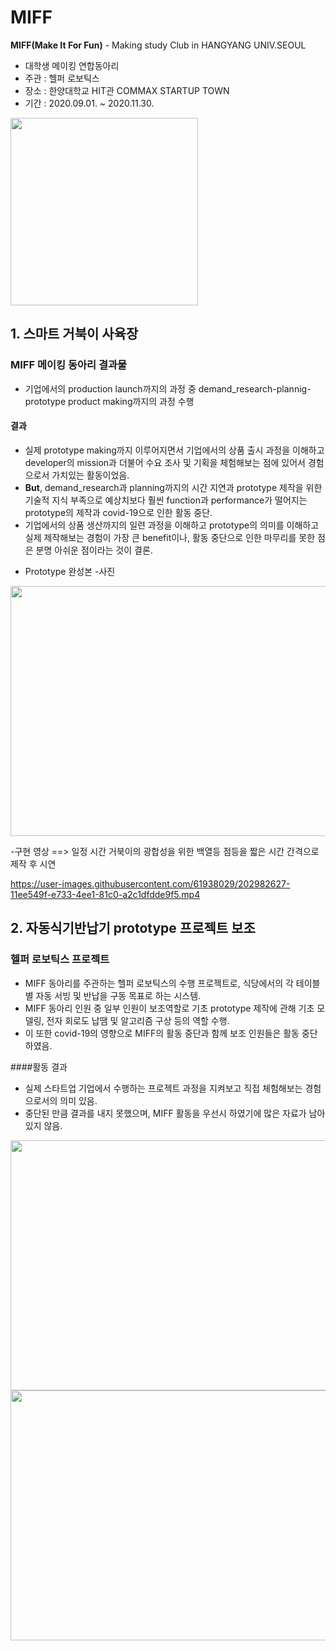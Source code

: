# MIFF
**MIFF(Make It For Fun)** - Making study Club in HANGYANG UNIV.SEOUL
* 대학생 메이킹 연합동아리
* 주관 : 헬퍼 로보틱스
* 장소 : 한양대학교 HIT관 COMMAX STARTUP TOWN
* 기간 : 2020.09.01. ~ 2020.11.30.
<img src="https://user-images.githubusercontent.com/61938029/202362516-8206c326-4708-408b-bd2b-418fc63ba619.jpg" width="300" height="300">

## 1. 스마트 거북이 사육장
### MIFF 메이킹 동아리 결과물
- 기업에서의 production launch까지의 과정 중 demand_research-plannig-prototype product making까지의 과정 수행

#### 결과
- 실제 prototype making까지 이루어지면서 기업에서의 상품 출시 과정을 이해하고 developer의 mission과 더불어 수요 조사 및 기획을 체험해보는 점에 있어서 경험으로서 가치있는 활동이었음.
- **But**, demand_research과 planning까지의 시간 지연과 prototype 제작을 위한 기술적 지식 부족으로 예상치보다 훨씬 function과 performance가 떨어지는 prototype의 제작과 covid-19으로 인한 활동 중단.
- 기업에서의 상품 생산까지의 일련 과정을 이해하고 prototype의 의미를 이해하고 실제 제작해보는 경험이 가장 큰 benefit이나, 활동 중단으로 인한 마무리를 못한 점은 분명 아쉬운 점이라는 것이 결론.

* Prototype 완성본
-사진
<img src="https://user-images.githubusercontent.com/61938029/202361159-7cdc551c-c0f0-4148-b50e-38cf78b0cd63.jpg" width="600" height="400">

-구현 영상 ==> 일정 시간 거북이의 광합성을 위한 백열등 점등을 짧은 시간 간격으로 제작 후 시연

https://user-images.githubusercontent.com/61938029/202982627-11ee549f-e733-4ee1-81c0-a2c1dfdde9f5.mp4



## 2. 자동식기반납기 prototype 프로젝트 보조
### 헬퍼 로보틱스 프로젝트
- MIFF 동아리를 주관하는 헬퍼 로보틱스의 수행 프로젝트로, 식당에서의 각 테이블별 자동 서빙 및 반납을 구동 목표로 하는 시스템.
- MIFF 동아리 인원 중 일부 인원이 보조역할로 기초 prototype 제작에 관해 기초 모델링, 전자 회로도 납땜 및 알고리즘 구상 등의 역할 수행.
- 이 또한 covid-19의 영향으로 MIFF의 활동 중단과 함께 보조 인원들은 활동 중단하였음.

####활동 결과
- 실제 스타트업 기업에서 수행하는 프로젝트 과정을 지켜보고 직접 체험해보는 경험으로서의 의미 있음.
- 중단된 만큼 결과를 내지 못했으며, MIFF 활동을 우선시 하였기에 많은 자료가 남아있지 않음.
<img src="https://user-images.githubusercontent.com/61938029/203702559-4128b77a-3161-4b83-b1c9-119b2c5a4be2.jpg" width="600" height="400">
<img src="https://user-images.githubusercontent.com/61938029/203702691-f4bb8a9a-0f83-4e31-80d7-91231e03158e.jpg" width="600" height="400">
